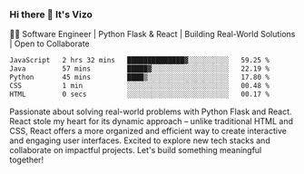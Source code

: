 ### Hi there 👋 It's Vizo

👨‍💻 Software Engineer | Python Flask & React | Building Real-World Solutions | Open to Collaborate

<!--START_SECTION:waka-->

```txt
JavaScript   2 hrs 32 mins   ██████████████▓░░░░░░░░░░   59.25 %
Java         57 mins         █████▓░░░░░░░░░░░░░░░░░░░   22.19 %
Python       45 mins         ████▒░░░░░░░░░░░░░░░░░░░░   17.80 %
CSS          1 min           ░░░░░░░░░░░░░░░░░░░░░░░░░   00.48 %
HTML         0 secs          ░░░░░░░░░░░░░░░░░░░░░░░░░   00.17 %
```

<!--END_SECTION:waka-->


Passionate about solving real-world problems with Python Flask and React. React stole my heart for its dynamic approach – unlike traditional HTML and CSS, React offers a more organized and efficient way to create interactive and engaging user interfaces. Excited to explore new tech stacks and collaborate on impactful projects. Let's build something meaningful together!
